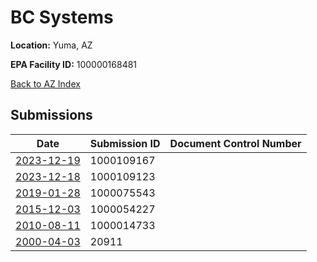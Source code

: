 # BC Systems 

**Location:** Yuma, AZ

**EPA Facility ID:** 100000168481

[Back to AZ Index](../../index.md)

## Submissions

| Date | Submission ID | Document Control Number |
|------|--------------|-------------------------|
| [2023-12-19](submissions/1000109167.md) | 1000109167 |  |
| [2023-12-18](submissions/1000109123.md) | 1000109123 |  |
| [2019-01-28](submissions/1000075543.md) | 1000075543 |  |
| [2015-12-03](submissions/1000054227.md) | 1000054227 |  |
| [2010-08-11](submissions/1000014733.md) | 1000014733 |  |
| [2000-04-03](submissions/20911.md) | 20911 |  |
